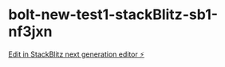# bolt-new-test1-stackBlitz-sb1-nf3jxn

[Edit in StackBlitz next generation editor ⚡️](https://stackblitz.com/~/github.com/rdinca1/bolt-new-test1-stackBlitz-sb1-nf3jxn)